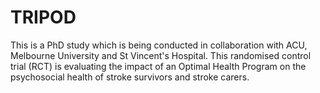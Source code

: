 # TRIPOD
This is a PhD study which is being conducted in collaboration with ACU, Melbourne University and St Vincent's Hospital. This randomised control trial (RCT) is evaluating the impact of an Optimal Health Program on the psychosocial health of stroke survivors and stroke carers.

